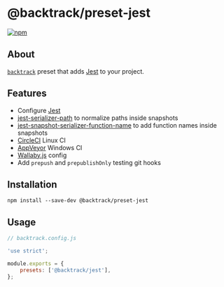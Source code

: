 # @backtrack/preset-jest

[![npm](https://img.shields.io/npm/v/@backtrack/preset-jest.svg?label=npm%20version)](https://www.npmjs.com/package/@backtrack/preset-jest)

## About

[`backtrack`](https://github.com/chrisblossom/backtrack) preset that adds [Jest](https://facebook.github.io/jest/) to your project.

## Features

*   Configure [Jest](https://facebook.github.io/jest/)
*   [jest-serializer-path](https://github.com/tribou/jest-serializer-path/) to normalize paths inside snapshots
*   [jest-snapshot-serializer-function-name](https://github.com/suchipi/jest-snapshot-serializer-function-name) to add function names inside snapshots
*   [CircleCI](https://circleci.com/) Linux CI
*   [AppVeyor](https://www.appveyor.com/) Windows CI
*   [Wallaby.js](https://wallabyjs.com/) config
*   Add `prepush` and `prepublishOnly` testing git hooks

## Installation

`npm install --save-dev @backtrack/preset-jest`

## Usage

```js
// backtrack.config.js

'use strict';

module.exports = {
    presets: ['@backtrack/jest'],
};
```
